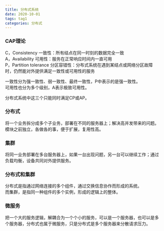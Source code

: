 ```yaml
---
title: 分布式系统
date: 2020-10-01
tags: tag1
categories: 分布式
---
```


### CAP理论
C，Consistency 一致性：所有结点在同一时刻的数据完全一致  
A，Availability 可用性：服务在正常响应时间内一直可用  
P，Partition tolerance 分区容错性：分布式系统在遇到某结点或网络分区故障时，仍然能对外提供满足一致性或可用性的服务  
   
一致性分为强一致性、弱一致性、最终一致性，P中表示的是强一致性。  
可用性也分为多个级别，A表示极致可用性。  
  
分布式系统中这三个只能同时满足CP或AP。 

### 分布式
将一个业务拆分成多个子业务，部署在不同的服务器上；解决高并发带来的问题。 
模块之前独立，各做各的事，便于扩展，复用性高。 

### 集群
将同一业务部署在多台服务器上，如果一台出现问题，另一台可以继续工作；通过负载均衡，设备共同对外提供服务。  

### 分布式和集群
分布式是指通过网络连接的多个组件，通过交换信息协作而形成的系统。  
而集群，是指同一种组件的多个实例，形成的逻辑上的整体。

### 微服务
把一个大的服务逻辑，解耦合为一个个小的服务，可以是一个服务器，也可以是多个服务器，分布式也属于微服务，只是分布式是多个服务器来分散请求压力。


































